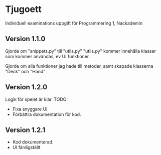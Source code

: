 # Tjugoett
Individuell examinations uppgift för Programmering 1, Nackademin

## Version 1.1.0
Gjorde om "snippets.py" till "utils.py"
"utils.py" kommer innehålla klasser som kommer användas, ev UI funktioner.

Gjorde om alla funktioner jag hade till metoder, samt skapade klasserna "Deck" och "Hand"

## Version 1.2.0
Logik för spelet är klar.
TODO:
- Fixa snyggare UI
- Förbättra dokumentation för kod.
## Version 1.2.1
- Kod dokumenterad.
- UI färdigställt